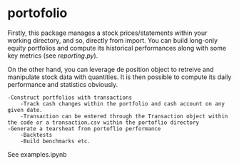 # portofolio

Firstly, this package manages a stock prices/statements within your working directory, and so, directly from import. You can build long-only equity portfolios and compute its historical performances along with some key metrics (see *reporting.py*).

On the other hand, you can leverage de position object to retreive and manipulate stock data with quantities. It is then possible to compute its daily performance and statistics obviously.


    -Construct portfolios with transactions
        -Track cash changes within the portfolio and cash account on any given date.
        -Transaction can be entered through the Transaction object within the code or a transaction.csv within the portoflio directory
    -Generate a tearsheat from portoflio performance
        -Backtests
        -Build benchmarks etc.

See examples.ipynb